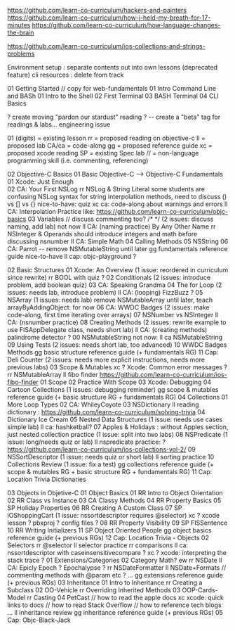 https://github.com/learn-co-curriculum/hackers-and-painters
https://github.com/learn-co-curriculum/how-i-held-my-breath-for-17-minutes
https://github.com/learn-co-curriculum/how-language-changes-the-brain

https://github.com/learn-co-curriculum/ios-collections-and-strings-problems

Environment setup : separate contents out into own lessons (deprecated feature)
cli resources : delete from track

01 Getting Started
  // copy for web-fundamentals
  01 Intro Command Line and BASh
    01 Intro to the Shell
    02 First Terminal
    03 BASH Terminal
    04 CLI Basics


? create moving "pardon our stardust" reading ?
-- create a "beta" tag for readings & labs... engineering issue

01 (digits) = existing lesson
rr = proposed reading on objective-c
ll = proposed lab
CA/ca = code-along
gg = proposed reference guide
xc = proposed xcode reading
SP = existing Spec lab
// = non-language programming skill (i.e. commenting, referencing)

02 Objective-C Basics
  01 Basic Objective-C --> Objective-C Fundamentals
    01 Xcode: Just Enough  
    02 CA: Your First NSLog
    rr NSLog & String Literal
        some students are confusing NSLog syntax for string interpolation methods, need to discuss () vs [] vs {}
        nice-to-have: quiz
    xc ca: code-along about warnings and errors
    ll CA: Interpolation Practice
        like: https://github.com/learn-co-curriculum/objc-basics
    03 Variables  // discuss commenting too? /* */  (2 issues: discuss naming, add lab)
    not now    ll CA: (naming practice) By Any Other Name
    rr NSInteger & Operands
        should introduce integers and math before discussing nsnumber
    ll CA: Simple Math
    04 Calling Methods
    05 NSString
    06 CA: Parrot -- remove NSMutableString until later
    gg fundamentals reference guide
    nice-to-have ll cap: objc-playground ?

  02 Basic Structures
    01 Xcode: An Overview (1 issue: reordered in curriculum since rewrite)
    rr BOOL with quiz ?
    02 Conditionals       (2 issues: introduce problem, add boolean quiz)
    03 CA: Speaking Grandma
    04 The for Loop       (2 issues: needs lab, introduce problem)
    ll CA: (looping) FizzBuzz ?
    05 NSArray            (1 issues: needs lab)
        remove NSMutableArray until later, teach arrayByAddingObject: for now
    06 CA: WWDC Badges    (2 issues: make code-along, first time iterating over arrays)
    07 NSNumber vs NSInteger
    ll CA: (nsnumber practice)
    08 Creating Methods   (2 issues: rewrite example to use FISAppDelegate class, needs short lab)
    ll CA: (creating methods) palindrome detector ?
    00 NSMutableString
    not now: ll ca NSMutableString
    09 Using Tests        (2 issues: needs short lab, too advanced)
    10 WWDC Badges Methods
    gg basic structure reference guide (+ fundamentals RG)
    11 Cap: Deli Counter  (2 issues: needs more explicit instructions, needs more previous labs)
  03 Scope & Mutables
    xc ? Xcode: Common error messages ?
    rr NSMutableArray
    ll fibo finder https://github.com/learn-co-curriculum/ios-fibo-finder
    01 Scope
    02 Practice With Scope
    03 Xcode: Debugging
    04 Cartoon Collections (1 issues: debugging reminder)
    gg scope & mutables reference guide (+ basic structure RG + fundamentals RG)
  04 Collections
    01 More Loop Types
    02 CA: WhileyCoyote
    03 NSDictionary
    ll reading dictionary : https://github.com/learn-co-curriculum/solving-trivia
    04 Dictionary Ice Cream
    05 Nested Data Structures  (1 issue: needs use cases simple lab)
    ll ca: hashketball?
    07 Apples & Holidays : without Apples section, just nested collection practice (1 issue: split into two labs)
    08 NSPredicate             (1 issue: long/needs quiz or lab)
    ll nspredicate practice: ? https://github.com/learn-co-curriculum/ios-collections-vol-2/
    09 NSSortDescriptor        (1 issue: needs quiz or short lab)
    ll sorting practice
    10 Collections Review      (1 issue: fix a test)
    gg collections reference guide (+ scope & mutables RG + basic structure RG + fundamentals RG)
    11 Cap: Location Trivia Dictionaries

03 Objects in Objetive-C
  01 Object Basics
    01 RR Intro to Object Orientation
    02 RR Class vs Instance
    03 CA Classy Methods
    04 RR Property Basics
    05 SP Holiday Properties 
    06 RR Creating A Custom Class
    07 SP iOShoppingCart        (1 issue: nssortdescriptor requires @selector)
    xc ? xcode lesson ? pbxproj ? config files ?
    08 RR Property Visibility
    09 SP FISSentence
    10 RR Writing Initializers
    11 SP Object Oriented People
    gg object basics reference guide (+ previous RGs)
    12 Cap: Location Trivia - Objects
  02 Selectors
    rr @selector
    ll selector practice
    rr comparisons
    ll ca: nssortdescriptor with caseinsensitivecompare ?
    xc ? xcode: interpreting the stack trace ?
    01 Extensions/Categories
    02 Category Math? ew
    rr NSDate
    ll CA: Epicly Epoch ? Epochalypse ?
    rr NSDateFormatter
    ll NSDate+Formats
    // commenting methods with @param etc ?
    ...
    gg extensions reference guide (+ previous RGs)
  03 Inheritance
    01 Intro to Inheritance
    rr Creating a Subclass
    02 OO-Vehicle
    rr Overriding Inherited Methods
    03 OOP-Cards-Model
    rr Casting
    04 PetCast
    // how to read the apple docs
    xc xcode: quick links to docs
    // how to read Stack Overflow
    // how to reference tech blogs
    ...
    ll inheritance review
    gg inheritance reference guide (+ previous RGs)
    05 Cap: Objc-Black-Jack




    


    
